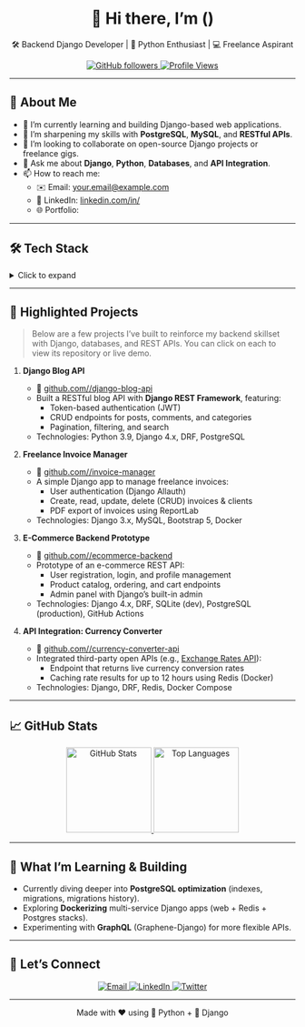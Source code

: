 <!--
  ================================
      GITHUB PROFILE README
  ================================
  Save this file as `README.md` in your GitHub profile repo.
  Replace placeholders (e.g., <your-name>, <your-portfolio-url>) with your actual info.
-->

<div align="center">
  <!-- 👋 Wave emoji + Greeting -->
  <h1>👋 Hi there, I’m <your-name> (<your-username>)</h1>
  <p>🛠️ Backend Django Developer | 🐍 Python Enthusiast | 💻 Freelance Aspirant</p>

  <!-- Badges: replace with your own GitHub stats badges if desired -->
  <p>
    <a href="https://github.com/<your-username>">
      <img alt="GitHub followers" src="https://img.shields.io/github/followers/<your-username>?label=Follow&style=social" />
    </a>
    <a href="https://github.com/<your-username>/<your-username>">
      <img alt="Profile Views" src="https://komarev.com/ghpvc/?username=<your-username>&color=0e75b6&style=flat" />
    </a>
  </p>
</div>

---

## 📝 About Me
- 🔭 I’m currently learning and building Django-based web applications.
- 🌱 I’m sharpening my skills with **PostgreSQL**, **MySQL**, and **RESTful APIs**.
- 👯 I’m looking to collaborate on open-source Django projects or freelance gigs.
- 💬 Ask me about **Django**, **Python**, **Databases**, and **API Integration**.
- 📫 How to reach me:
  - ✉️ Email: [your.email@example.com](mailto:your.email@example.com)
  - 💼 LinkedIn: [linkedin.com/in/<your-linkedin>](https://linkedin.com/in/<your-linkedin>)
  - 🌐 Portfolio: [<your-portfolio-url>](https://<your-portfolio-url>)

---

## 🛠️ Tech Stack

<details>
  <summary>Click to expand</summary>

  ### Languages
  - Python 3.x
  - SQL (PostgreSQL, MySQL)

  ### Frameworks & Libraries
  - Django (Models, Views, Templates, REST-framework)
  - Django REST Framework (DRF)
  - Django Allauth (Authentication)
  - **Bonus**: Familiarity with FastAPI basics

  ### Databases
  - PostgreSQL
  - MySQL
  - SQLite (for local/dev)

  ### Frontend (Basics)
  - HTML5, CSS3, Bootstrap 4/5
  - JavaScript (ES6)

  ### Tools & Platforms
  - Git & GitHub
  - Docker (basic containerization for local dev)
  - Virtualenv / Pipenv
  - Postman / Insomnia (API testing)
  - Linux (Ubuntu)

  ### Deployment & Hosting
  - Heroku (Django deployments)
  - DigitalOcean Droplets (setup & configs)
  - GitHub Actions (CI/CD basics)

  ### Version Control & Collaboration
  - Git branching workflows (feature branches, pull requests)
  - GitHub Project Boards & Issues

</details>

---

## 📂 Highlighted Projects

> Below are a few projects I’ve built to reinforce my backend skillset with Django, databases, and REST APIs. You can click on each to view its repository or live demo.

1. **Django Blog API**
   - 🔗 [github.com/<your-username>/django-blog-api](https://github.com/<your-username>/django-blog-api)  
   - Built a RESTful blog API with **Django REST Framework**, featuring:
     - Token-based authentication (JWT)
     - CRUD endpoints for posts, comments, and categories
     - Pagination, filtering, and search
   - Technologies: Python 3.9, Django 4.x, DRF, PostgreSQL

2. **Freelance Invoice Manager**
   - 🔗 [github.com/<your-username>/invoice-manager](https://github.com/<your-username>/invoice-manager)  
   - A simple Django app to manage freelance invoices:
     - User authentication (Django Allauth)
     - Create, read, update, delete (CRUD) invoices & clients
     - PDF export of invoices using ReportLab
   - Technologies: Django 3.x, MySQL, Bootstrap 5, Docker

3. **E-Commerce Backend Prototype**
   - 🔗 [github.com/<your-username>/ecommerce-backend](https://github.com/<your-username>/ecommerce-backend)  
   - Prototype of an e-commerce REST API:
     - User registration, login, and profile management
     - Product catalog, ordering, and cart endpoints
     - Admin panel with Django’s built-in admin
   - Technologies: Django 4.x, DRF, SQLite (dev), PostgreSQL (production), GitHub Actions

4. **API Integration: Currency Converter**
   - 🔗 [github.com/<your-username>/currency-converter-api](https://github.com/<your-username>/currency-converter-api)  
   - Integrated third-party open APIs (e.g., [Exchange Rates API](https://exchangeratesapi.io)):
     - Endpoint that returns live currency conversion rates
     - Caching rate results for up to 12 hours using Redis (Docker)
   - Technologies: Django, DRF, Redis, Docker Compose

---

## 📈 GitHub Stats

<!--
  You can paste your own GitHub username stats here. Copy the code snippet from:
  https://github.com/anuraghazra/github-readme-stats
-->
<div align="center">
  <a href="https://github.com/<your-username>">
    <img height="150" src="https://github-readme-stats.vercel.app/api?username=<your-username>&show_icons=true&theme=tokyonight" alt="GitHub Stats" />
  </a>
  <a href="https://github.com/<your-username>">
    <img height="150" src="https://github-readme-stats.vercel.app/api/top-langs/?username=<your-username>&layout=compact&theme=tokyonight" alt="Top Languages" />
  </a>
</div>

---

## 🌟 What I’m Learning & Building
- Currently diving deeper into **PostgreSQL optimization** (indexes, migrations, migrations history).
- Exploring **Dockerizing** multi-service Django apps (web + Redis + Postgres stacks).
- Experimenting with **GraphQL** (Graphene-Django) for more flexible APIs.

---

## 🤝 Let’s Connect
<p align="center">
  <a href="mailto:your.email@example.com">
    <img alt="Email" src="https://img.shields.io/badge/Email-your.email%40example.com-blue?style=flat-square&logo=gmail" />
  </a>
  <a href="https://linkedin.com/in/<your-linkedin>">
    <img alt="LinkedIn" src="https://img.shields.io/badge/LinkedIn-<your-linkedin>-blue?style=flat-square&logo=linkedin" />
  </a>
  <a href="https://twitter.com/<your-twitter-handle>">
    <img alt="Twitter" src="https://img.shields.io/badge/Twitter-@<your-twitter-handle>-1DA1F2?style=flat-square&logo=twitter" />
  </a>
</p>

---

<p align="center">
  Made with ❤️ using 🐍 Python + 💙 Django
</p>
